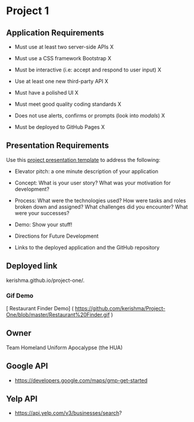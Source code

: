 # Project 1

## Application Requirements

* Must use at least two server-side APIs X

* Must use a CSS framework Bootstrap X

* Must be interactive (i.e: accept and respond to user input) X

* Use at least one new third-party API X

* Must have a polished UI X

* Must meet good quality coding standards X

* Does not use alerts, confirms or prompts (look into _modals_) X

* Must be deployed to GitHub Pages X


## Presentation Requirements

Use this [project presentation template](https://docs.google.com/presentation/d/1_u8TKy5zW5UlrVQVnyDEZ0unGI2tjQPDEpA0FNuBKAw/edit?usp=sharing) to address the following: 

* Elevator pitch: a one minute description of your application

* Concept: What is your user story? What was your motivation for development?

* Process: What were the technologies used? How were tasks and roles broken down and assigned? What challenges did you encounter? What were your successes?

* Demo: Show your stuff!

* Directions for Future Development

* Links to the deployed application and the GitHub repository

## Deployed link
kerishma.github.io/project-one/.

### Gif Demo 
[ Restaurant Finder Demo] ( https://github.com/kerishma/Project-One/blob/master/Restaurant%20Finder.gif )

## Owner
Team Homeland Uniform Apocalypse (the HUA)


## Google API
* https://developers.google.com/maps/gmp-get-started

## Yelp API
* https://api.yelp.com/v3/businesses/search?